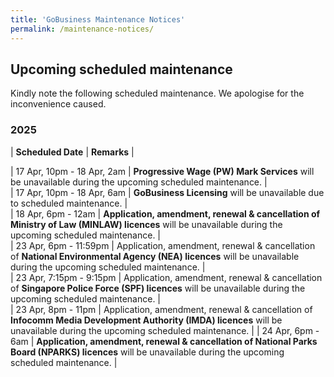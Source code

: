 ```yaml
---
title: 'GoBusiness Maintenance Notices'
permalink: /maintenance-notices/
---
```


## Upcoming scheduled maintenance

Kindly note the following scheduled maintenance. We apologise for the inconvenience caused. 


### 2025 

| **Scheduled Date** | **Remarks** |  

   

    
| 17 Apr, 10pm - 18 Apr, 2am | **Progressive Wage (PW) Mark Services** will be unavailable during the upcoming scheduled maintenance. |    
| 17 Apr, 10pm - 18 Apr, 6am | **GoBusiness Licensing** will be unavailable due to scheduled maintenance. |     
| 18 Apr, 6pm - 12am | **Application, amendment, renewal & cancellation of Ministry of Law (MINLAW) licences** will be unavailable during the upcoming scheduled maintenance. |    
| 23 Apr, 6pm - 11:59pm | Application, amendment, renewal & cancellation of **National Environmental Agency (NEA) licences** will be unavailable during the upcoming scheduled maintenance. |         
| 23 Apr, 7:15pm - 9:15pm | Application, amendment, renewal & cancellation of **Singapore Police Force (SPF) licences** will be unavailable during the upcoming scheduled maintenance. |       
| 23 Apr, 8pm - 11pm | Application, amendment, renewal & cancellation of **Infocomm Media Development Authority (IMDA) licences** will be unavailable during the upcoming scheduled maintenance. |
| 24 Apr, 6pm - 6am | **Application, amendment, renewal & cancellation of National Parks Board (NPARKS) licences** will be unavailable during the upcoming scheduled maintenance. |    

<script src="/jquery/jquery.min.js"></script> <script src="/jquery/resize-tables.js"></script>
